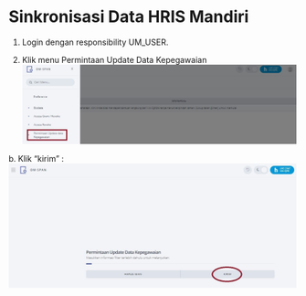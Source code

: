 # Sinkronisasi Data HRIS Mandiri  

1.	Login dengan responsibility UM_USER.  

2.	Klik menu Permintaan Update Data Kepegawaian    
![tes](src/ptudk_update_data_kepeg.JPG)  

b.	Klik “kirim” :  
![tes](src/ptudk_update_data_kepeg_2.JPG)
 
